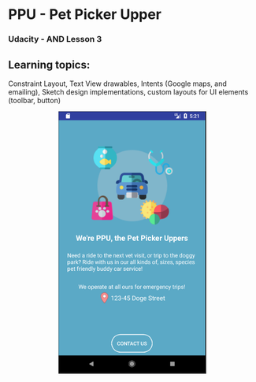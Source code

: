 # PPU - Pet Picker Upper
### Udacity - AND Lesson 3

## Learning topics:
Constraint Layout, Text View drawables, Intents (Google maps, and emailing), Sketch design implementations, custom layouts for UI elements (toolbar, button)


<div align="center">
    <img src="https://github.com/MiraEs/PPU/blob/master/ss.png" width="300px"</img> 
</div>
